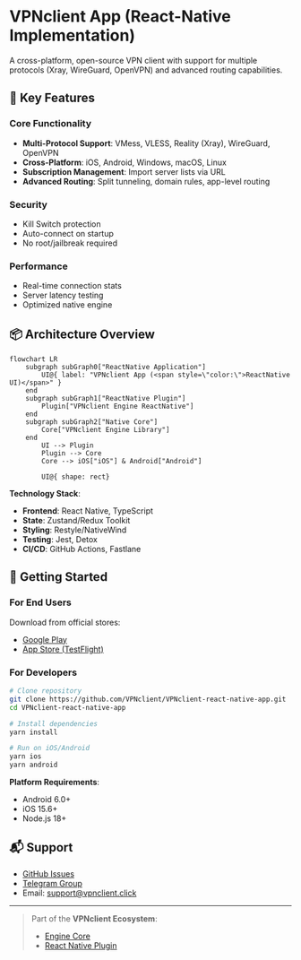 
# VPNclient App (React-Native Implementation)

A cross-platform, open-source VPN client with support for multiple protocols (Xray, WireGuard, OpenVPN) and advanced routing capabilities.

## 🌟 Key Features

### Core Functionality
- **Multi-Protocol Support**: VMess, VLESS, Reality (Xray), WireGuard, OpenVPN
- **Cross-Platform**: iOS, Android, Windows, macOS, Linux
- **Subscription Management**: Import server lists via URL
- **Advanced Routing**: Split tunneling, domain rules, app-level routing

### Security
- Kill Switch protection
- Auto-connect on startup
- No root/jailbreak required

### Performance
- Real-time connection stats
- Server latency testing
- Optimized native engine

## 📦 Architecture Overview

```mermaid
flowchart LR
	subgraph subGraph0["ReactNative Application"]
		UI@{ label: "VPNclient App (<span style=\"color:\">ReactNative UI)</span>" }
	end
	subgraph subGraph1["ReactNative Plugin"]
		Plugin["VPNclient Engine ReactNative"]
	end
	subgraph subGraph2["Native Core"]
		Core["VPNclient Engine Library"]
	end
		UI --> Plugin
		Plugin --> Core
		Core --> iOS["iOS"] & Android["Android"]

		UI@{ shape: rect}
```

**Technology Stack**:
- **Frontend**: React Native, TypeScript
- **State**: Zustand/Redux Toolkit
- **Styling**: Restyle/NativeWind
- **Testing**: Jest, Detox
- **CI/CD**: GitHub Actions, Fastlane

## 🚀 Getting Started

### For End Users
Download from official stores:
- [Google Play](https://play.google.com/store/apps/details?id=click.vpnclient)
- [App Store (TestFlight)](https://testflight.apple.com/join/KQr4SeS7)

### For Developers
```bash
# Clone repository
git clone https://github.com/VPNclient/VPNclient-react-native-app.git
cd VPNclient-react-native-app

# Install dependencies
yarn install

# Run on iOS/Android
yarn ios
yarn android
```

**Platform Requirements**:
- Android 6.0+
- iOS 15.6+
- Node.js 18+


## 📬 Support

- [GitHub Issues](https://github.com/VPNclient/VPNclient-app/issues)
- [Telegram Group](https://t.me/vpnclient_chat)
- Email: support@vpnclient.click

---

> Part of the **VPNclient Ecosystem**:
> - [Engine Core](https://github.com/VPNclient/VPNclient-engine)
> - [React Native Plugin](https://github.com/VPNclient/VPNclient-engine-react-native)

